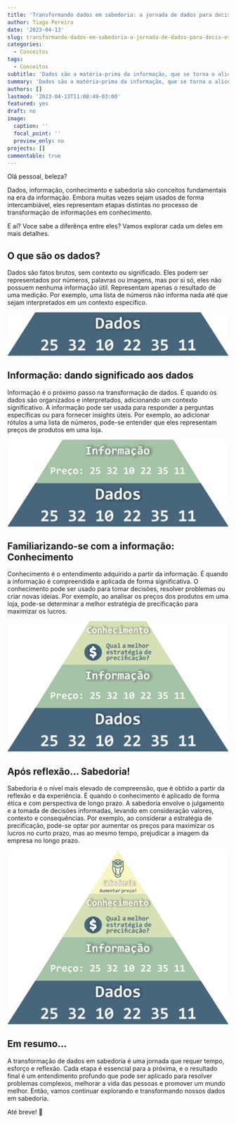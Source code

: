 ```yaml
---
title: 'Transformando dados em sabedoria: a jornada de dados para decisões informadas.'
author: Tiago Pereira
date: '2023-04-13'
slug: transformando-dados-em-sabedoria-a-jornada-de-dados-para-decis-es-informadas
categories:
  - Conceitos
tags:
  - Conceitos
subtitle: 'Dados são a matéria-prima da informação, que se torna o alicerce do conhecimento, que, por sua vez, pode ser elevado à sabedoria com reflexão e experiência.'
summary: 'Dados são a matéria-prima da informação, que se torna o alicerce do conhecimento, que, por sua vez, pode ser elevado à sabedoria com reflexão e experiência.'
authors: []
lastmod: '2023-04-13T11:08:49-03:00'
featured: yes
draft: no
image:
  caption: ''
  focal_point: ''
  preview_only: no
projects: []
commentable: true
---
```


Olá pessoal, beleza?

Dados, informação, conhecimento e sabedoria são conceitos fundamentais na era da informação. Embora muitas vezes sejam usados de forma intercambiável, eles representam etapas distintas no processo de transformação de informações em conhecimento.

E aí? Voce sabe a diferênça entre eles? Vamos explorar cada um deles em mais detalhes.

## O que são os dados?

Dados são fatos brutos, sem contexto ou significado. Eles podem ser representados por números, palavras ou imagens, mas por si só, eles não possuem nenhuma informação útil. Representam apenas o resultado de uma medição. Por exemplo, uma lista de números não informa nada até que sejam interpretados em um contexto específico.

![Dados brutos](dados.png)
## Informação: dando significado aos dados

Informação é o próximo passo na transformação de dados. É quando os dados são organizados e interpretados, adicionando um contexto significativo. A informação pode ser usada para responder a perguntas específicas ou para fornecer insights úteis. Por exemplo, ao adicionar rótulos a uma lista de números, pode-se entender que eles representam preços de produtos em uma loja.

![Informação](info.png)

## Familiarizando-se com a informação: Conhecimento

Conhecimento é o entendimento adquirido a partir da informação. É quando a informação é compreendida e aplicada de forma significativa. O conhecimento pode ser usado para tomar decisões, resolver problemas ou criar novas ideias. Por exemplo, ao analisar os preços dos produtos em uma loja, pode-se determinar a melhor estratégia de precificação para maximizar os lucros.

![Conhecimento](conhecimento.png)

## Após reflexão... Sabedoria!

Sabedoria é o nível mais elevado de compreensão, que é obtido a partir da reflexão e da experiência. É quando o conhecimento é aplicado de forma ética e com perspectiva de longo prazo. A sabedoria envolve o julgamento e a tomada de decisões informadas, levando em consideração valores, contexto e consequências. Por exemplo, ao considerar a estratégia de precificação, pode-se optar por aumentar os preços para maximizar os lucros no curto prazo, mas ao mesmo tempo, prejudicar a imagem da empresa no longo prazo.

![Sabedoria](sabedoria.png)

## Em resumo...

A transformação de dados em sabedoria é uma jornada que requer tempo, esforço e reflexão. Cada etapa é essencial para a próxima, e o resultado final é um entendimento profundo que pode ser aplicado para resolver problemas complexos, melhorar a vida das pessoas e promover um mundo melhor. Então, vamos continuar explorando e transformando nossos dados em sabedoria.


Até breve! 👋
